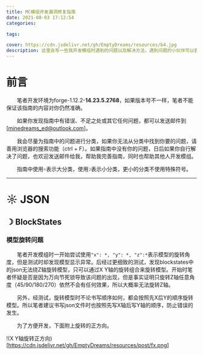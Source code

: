 ```yaml
---
title: MC模组开发漏洞修复指南
date: 2021-08-03 17:12:54
categories:

tags:

cover: https://cdn.jsdelivr.net/gh/EmptyDreams/resources/b4.jpg
description: 这里会写一些我开发模组时遇到的问题以及解决方法，遇到问题的小伙伴可以尝试在这里寻找解决方案。
---
```




# 前言

&emsp;&emsp;笔者开发环境为forge-1.12.2-**14.23.5.2768**，如果版本号不一样，笔者不能保证该指南的内容对你仍然准确。

&emsp;&emsp;如果你发现指南中有错误、不足之处或其它任何问题，都可以发送邮件到[minedreams_ed@outlook.com]。

&emsp;&emsp;我会尽量为指南中的问题进行分类，如果你无法从分类中找到你要的问题，请善用浏览器的搜索功能（ctrl + F）。如果指南中没有你的问题，日后如果你自行解决了问题，也欢迎发送邮件给我，帮助我完善指南，同时也帮助其他人开发模组。

&emsp;&emsp;指南中使用`☼`表示大分类，使用`☽`表示小分类，更小的分类不使用特殊符号。

---

# ☼ JSON

## ☽ BlockStates

### 模型旋转问题

&emsp;&emsp;笔者开发模组时一开始尝试使用`"x": *, "y": *, "z":*`表示模型的旋转角度，但是测试时却发现模型显示异常。后经过更细致的测试，发现blockstates中的json无法绕Z轴旋转模型，只可以通过X Y轴的旋转组合来旋转模型。开始时笔者怀疑是否是因为万向节死锁导致该问题的出现，但是事实证明只旋转Z轴任意角度（45/90/180/270）依然不会有任何效果，所以大概率无法旋转Z轴。

&emsp;&emsp;另外，经测试，旋转模型时不论书写顺序如何，都会按照先X后Y的顺序旋转模型。所以笔者建议书写json文件时也按照先写X轴后写Y轴的顺序，防止错误的发生。

&emsp;&emsp;为了方便开发，下面附上旋转的正方向。

!(X Y轴旋转正方向)[https://cdn.jsdelivr.net/gh/EmptyDreams/resources/post/fx.png]

